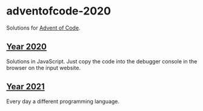 # adventofcode-2020

Solutions for [Advent of Code](https://adventofcode.com).

## [Year 2020](2020/)

Solutions in JavaScript. Just copy the code into the debugger console in the browser on the input website.

## [Year 2021](2021/)

Every day a different programming language.
